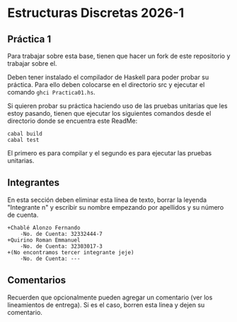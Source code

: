 # Estructuras Discretas 2026-1

## Práctica 1

Para trabajar sobre esta base, tienen que hacer un fork de este repositorio y trabajar sobre el.

Deben tener instalado el compilador de Haskell para poder probar su práctica. Para ello deben colocarse en el directorio src y ejecutar el comando `ghci Practica01.hs`.

Si quieren probar su práctica haciendo uso de las pruebas unitarias que les estoy pasando, tienen que ejecutar los siguientes comandos desde el directorio donde se encuentra este ReadMe:
```
cabal build
cabal test
```

El primero es para compilar y el segundo es para ejecutar las pruebas unitarias.

## Integrantes

En esta sección deben eliminar esta línea de texto, borrar la leyenda "Integrante n" y escribir su nombre empezando por apellidos y su número de cuenta.

    +Chablé Alonzo Fernando
        -No. de Cuenta: 32332444-7
    +Quirino Roman Emmanuel
        -No. de Cuenta: 32303017-3
    +(No encontramos tercer integrante jeje)
        -No. de Cuenta: ---

## Comentarios

Recuerden que opcionalmente pueden agregar un comentario (ver los lineamientos de entrega). Si es el caso, borren esta linea y dejen su comentario.
